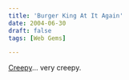 ```yaml
---
title: 'Burger King At It Again'
date: 2004-06-30
draft: false
tags: [Web Gems]

---
```


[Creepy](http://www.ugoff.com/)... very creepy.
